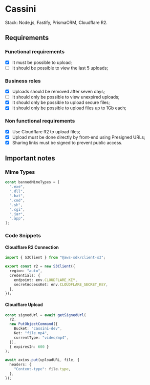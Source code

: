 # Cassini

Stack: Node,js, Fastify, PrismaORM, Cloudflare R2.

## Requirements

### Functional requirements

- [x] It must be possible to upload;
- [ ] It should be possible to view the last 5 uploads;

### Business roles

- [x] Uploads should be removed after seven days;
- [ ] It should only be possible to view unexpired uploads;
- [x] It should only be possible to upload secure files;
- [x] It should only be possible to upload files up to 1Gb each;

### Non functional requirements

- [x] Use Cloudflare R2 to upload files;
- [x] Upload must be done directly by front-end using Presigned URLs;
- [x] Sharing links must be signed to prevent public access.

## Important notes

### Mime Types

```ts
const bannedMimeTypes = [
  ".exe",
  ".dll",
  ".bat",
  ".cmd",
  ".sh",
  ".cgi",
  ".jar",
  ".app",
];
```

### Code Snippets

#### Cloudflare R2 Connection

```ts
import { S3Client } from "@aws-sdk/client-s3";

export const r2 = new S3Client({
  region: "auto",
  credentials: {
    endpoint: env.CLOUDFLARE_KEY,
    secretAccessKet: env.CLOUDFLARE_SECRET_KEY,
  },
});
```

#### Cloudflare Upload

```ts
const signedUrl = await getSignedUrl(
  r2,
  new PutObjectCommand({
    Bucket: "cassini-dev",
    Ket: "file.mp4",
    currentType: "video/mp4",
  }),
  { expiresIn: 600 }
);
```

```ts
await axios.put(uploadURL, file, {
  headers: {
    "Content-type": file.type,
  },
});
```

